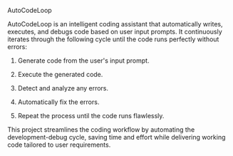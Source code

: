 
AutoCodeLoop

AutoCodeLoop is an intelligent coding assistant that automatically writes, executes, and debugs code based on user input prompts. It continuously iterates through the following cycle until the code runs perfectly without errors:

1. Generate code from the user's input prompt.


2. Execute the generated code.


3. Detect and analyze any errors.


4. Automatically fix the errors.


5. Repeat the process until the code runs flawlessly.



This project streamlines the coding workflow by automating the development-debug cycle, saving time and effort while delivering working code tailored to user requirements.



